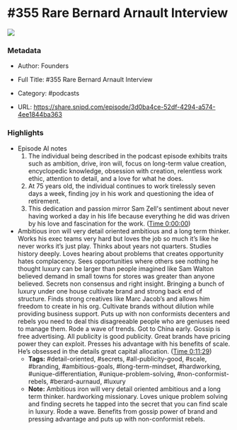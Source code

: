 # #355 Rare Bernard Arnault Interview

![](https://wsrv.nl/?url=https%3A%2F%2Fimage.simplecastcdn.com%2Fimages%2F57933a1d-c5a9-4040-9aca-e766ae2ec0eb%2F721c2dd0-f766-4405-a701-dcd9179d4a5b%2F3000x3000%2F1495013501artwork.jpg%3Faid%3Drss_feed&w=100&h=100)

### Metadata

- Author: Founders
- Full Title: #355 Rare Bernard Arnault Interview
- Category: #podcasts



- URL: https://share.snipd.com/episode/3d0ba4ce-52df-4294-a574-4ee1844ba363

### Highlights

- Episode AI notes
  1. The individual being described in the podcast episode exhibits traits such as ambition, drive, iron will, focus on long-term value creation, encyclopedic knowledge, obsession with creation, relentless work ethic, attention to detail, and a love for what he does.
  2. At 75 years old, the individual continues to work tirelessly seven days a week, finding joy in his work and questioning the idea of retirement.
  3. This dedication and passion mirror Sam Zell's sentiment about never having worked a day in his life because everything he did was driven by his love and fascination for the work. ([Time 0:00:00](https://share.snipd.com/episode-takeaways/0426db03-cbaf-4f46-b1ed-f9f3b47013a7))
- Ambitious iron will very detail oriented ambitious and a long term thinker. Works his exec teams very hard but loves the job so much it’s like he never works it’s just play. Thinks about years not quarters. Studies history deeply. Loves hearing about problems that creates opportunity hates complacency. Sees opportunities where others see nothing he thought luxury can be larger than people imagined like Sam Walton believed demand in small towns for stores was greater than anyone believed. Secrets non consensus and right insight. Bringing a bunch of luxury under one house cultivate brand and strong back end of structure. Finds strong creatives like Marc Jacob’s and allows him freedom to create in his org. Cultivate brands without dilution while providing business support. Puts up with non conformists decenters and rebels you need to deal this disagreeable people who are geniuses need to manage them. Rode a wave of trends. Got to China early. Gossip is free advertising. All publicity is good publicity. Great brands have pricing power they can exploit. Presses his advantage with his benefits of scale. He’s obsessed in the details great capital allocation. ([Time 0:11:29](https://share.snipd.com/snip/fbf3dc12-9e43-470c-be18-94370799cd88))
    - **Tags:** #detail-oriented, #secrets, #all-publicity-good, #scale, #branding, #ambitious-goals, #long-term-mindset, #hardworking, #unique-differentiation, #unique-problem-solving, #non-conformist-rebels, #berard-aurnaud, #luxury
    - **Note:** Ambitious iron will very detail oriented ambitious and a long term thinker. hardworking missionary. Loves unique problem solving and finding secrets he tapped into the secret that you can find scale in luxury. Rode a wave. Benefits from gossip power of brand and pressing advantage and puts up with non-conformist rebels.
